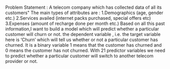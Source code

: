 Problem Statement :
A telecom company which has collected data of all its customers"
The main types of attributes are :
1.Demographics (age, gender etc.)
2.Services availed (internet packs purchased, special offers etc)
3.Expenses (amount of recharge done per month etc.)
Based on all this past information,I want to build a model which will predict whether a particular customer will churn or not.
the dependent variable , i.e. the target variable here is ‘Churn’ which will tell us whether or not a particular customer has churned. It is a binary variable 1 means that the customer has churned and 0 means the customer has not churned.
With 21 predictor variables we need to predict whether a particular customer will switch to another telecom provider or not.

